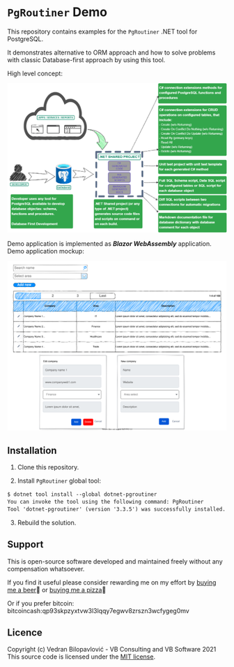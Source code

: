 # `PgRoutiner` Demo

This repository contains examples for the `PgRoutiner` .NET tool for PostgreSQL.

It demonstrates alternative to ORM approach and how to solve problems with classic Database-first approach by using this tool.

High level concept:

<img src="https://raw.githubusercontent.com/vb-consulting/PgRoutinerDemo/master/pgroutiner%20-%20concept.png" alt="concept" width="640"/>

Demo application is implemented as ***Blazor WebAssembly*** application. Demo application mockup:

<img src="https://raw.githubusercontent.com/vb-consulting/PgRoutinerDemo/master/mockup.svg" alt="drawing" width="640"/>

## Installation

1. Clone this repository.

2. Install `PgRoutiner` global tool:
  
```txt
$ dotnet tool install --global dotnet-pgroutiner
You can invoke the tool using the following command: PgRoutiner
Tool 'dotnet-pgroutiner' (version '3.3.5') was successfully installed.
```

3. Rebuild the solution.
 
## Support
 
This is open-source software developed and maintained freely without any compensation whatsoever.
 
If you find it useful please consider rewarding me on my effort by [buying me a beer](https://www.paypal.me/vbsoftware/5)🍻 or [buying me a pizza](https://www.paypal.me/vbsoftware/10)🍕
 
Or if you prefer bitcoin:
bitcoincash:qp93skpzyxtvw3l3lqqy7egwv8zrszn3wcfygeg0mv
 
## Licence
 
Copyright (c) Vedran Bilopavlović - VB Consulting and VB Software 2021
This source code is licensed under the [MIT license](https://github.com/vbilopav/NoOrm.Net/blob/master/LICENSE).
